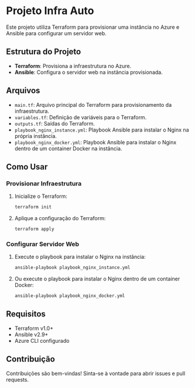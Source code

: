 # Projeto Infra Auto

Este projeto utiliza Terraform para provisionar uma instância no Azure e Ansible para configurar um servidor web.

## Estrutura do Projeto

- **Terraform**: Provisiona a infraestrutura no Azure.
- **Ansible**: Configura o servidor web na instância provisionada.

## Arquivos

- `main.tf`: Arquivo principal do Terraform para provisionamento da infraestrutura.
- `variables.tf`: Definição de variáveis para o Terraform.
- `outputs.tf`: Saídas do Terraform.
- `playbook_nginx_instance.yml`: Playbook Ansible para instalar o Nginx na própria instância.
- `playbook_nginx_docker.yml`: Playbook Ansible para instalar o Nginx dentro de um container Docker na instância.

## Como Usar

### Provisionar Infraestrutura

1. Inicialize o Terraform:
    ```sh
    terraform init
    ```

2. Aplique a configuração do Terraform:
    ```sh
    terraform apply
    ```

### Configurar Servidor Web

1. Execute o playbook para instalar o Nginx na instância:
    ```sh
    ansible-playbook playbook_nginx_instance.yml
    ```

2. Ou execute o playbook para instalar o Nginx dentro de um container Docker:
    ```sh
    ansible-playbook playbook_nginx_docker.yml
    ```

## Requisitos

- Terraform v1.0+
- Ansible v2.9+
- Azure CLI configurado

## Contribuição

Contribuições são bem-vindas! Sinta-se à vontade para abrir issues e pull requests.

